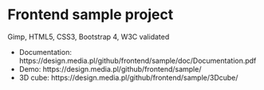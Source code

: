 # Frontend sample project
Gimp, HTML5, CSS3, Bootstrap 4, W3C validated

<ul>
  <li>Documentation: https://design.media.pl/github/frontend/sample/doc/Documentation.pdf</li>
  <li>Demo: https://design.media.pl/github/frontend/sample/</li>
  <li>3D cube: https://design.media.pl/github/frontend/sample/3Dcube/</li>
</ul>
